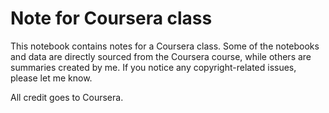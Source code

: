 # Note for Coursera class


This notebook contains notes for a Coursera class. Some of the notebooks and data are directly sourced from the Coursera course, while others are summaries created by me. If you notice any copyright-related issues, please let me know.

All credit goes to Coursera.

